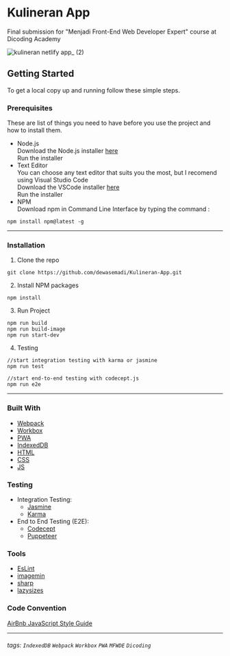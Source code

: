 # Kulineran App

Final submission for "Menjadi Front-End Web Developer Expert" course at Dicoding Academy

![kulineran netlify app_ (2)](https://user-images.githubusercontent.com/66185022/128746174-f86de8d4-0487-4b3d-89e0-0851c72a2268.png)

## Getting Started

To get a local copy up and running follow these simple steps.

### Prerequisites

These are list of things you need to have before you use the project and how to install them.

- Node.js<br>
  Download the Node.js installer [here](https://nodejs.org/en/download/)<br>
  Run the installer
- Text Editor<br>
  You can choose any text editor that suits you the most, but I recomend using Visual Studio Code<br>
  Download the VSCode installer [here](https://code.visualstudio.com/download)<br>
  Run the installer
- NPM<br>
  Download npm in Command Line Interface by typing the command :<br>

```
npm install npm@latest -g
```

---

### Installation

1. Clone the repo

```
git clone https://github.com/dewasemadi/Kulineran-App.git
```

2. Install NPM packages

```
npm install
```

3. Run Project

```
npm run build
npm run build-image
npm run start-dev
```

4. Testing

```
//start integration testing with karma or jasmine
npm run test

//start end-to-end testing with codecept.js
npm run e2e
```

---

### Built With

- [Webpack](https://webpack.js.org/)
- [Workbox](https://developers.google.com/web/tools/workbox)
- [PWA](https://developers.google.com/web/progressive-web-apps)
- [IndexedDB](https://developers.google.com/web/ilt/pwa/working-with-indexeddb)
- [HTML](https://www.w3schools.com/html/)
- [CSS](https://www.w3schools.com/css/)
- [JS](https://www.javascript.com/)

### Testing

- Integration Testing:
  - [Jasmine](https://jasmine.github.io/)
  - [Karma](https://karma-runner.github.io)
- End to End Testing (E2E):
  - [Codecept](https://codecept.io/)
  - [Puppeteer](https://codecept.io/helpers/Puppeteer/#seeinsource)

### Tools

- [EsLint](https://eslint.org/)
- [imagemin](https://github.com/imagemin/imagemin)
- [sharp](https://sharp.pixelplumbing.com/)
- [lazysizes](https://www.npmjs.com/package/lazysizes)

### Code Convention

[AirBnb JavaScript Style Guide](https://github.com/airbnb/javascript)

---

###### tags: `IndexedDB` `Webpack` `Workbox` `PWA` `MFWDE` `Dicoding`
